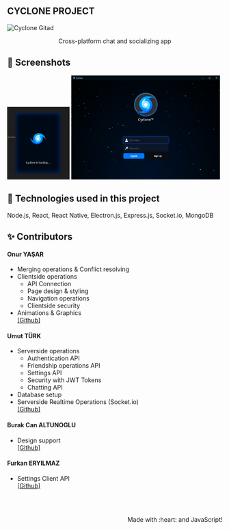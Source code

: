 ## CYCLONE PROJECT
![Cyclone Gitad](https://github.com/thorakna/cycloneproject/blob/main/Design%20Images/gitad.png?raw=true)

<p align="center">Cross-platform chat and socializing app</p>
 
## 📸 Screenshots
<img width="29%" src="./Design%20Images/loadingwindow.png"> <img width="69%" src="./Design%20Images/signinscreen.png">


## 🚀 Technologies used in this project
Node.js, React, React Native, Electron.js, Express.js, Socket.io, MongoDB
 

## ✨ Contributors
#### Onur YAŞAR
- Merging operations & Conflict resolving
- Clientside operations
  - API Connection
  - Page design & styling
  - Navigation operations
  - Clientside security
- Animations & Graphics <br>
[\[Github\]](https://github.com/thorakna)

#### Umut TÜRK
- Serverside operations
  - Authentication API
  - Friendship operations API
  - Settings API
  - Security with JWT Tokens
  - Chatting API
- Database setup 
- Serverside Realtime Operations (Socket.io) <br>
[\[Github\]](https://github.com/umuttrk)

#### Burak Can ALTUNOGLU
- Design support <br>
[\[Github\]](https://github.com/burakcaltun)

#### Furkan ERYILMAZ
- Settings Client API <br>
[\[Github\]](https://github.com/furkane-kolta)


<br><br>
<p align="right">Made with :heart: and JavaScript!</p>
